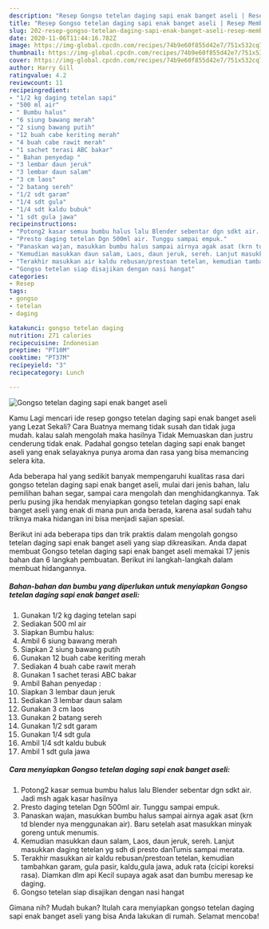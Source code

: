 ```yaml
---
description: "Resep Gongso tetelan daging sapi enak banget aseli | Resep Membuat Gongso tetelan daging sapi enak banget aseli Yang Lezat Sekali"
title: "Resep Gongso tetelan daging sapi enak banget aseli | Resep Membuat Gongso tetelan daging sapi enak banget aseli Yang Lezat Sekali"
slug: 202-resep-gongso-tetelan-daging-sapi-enak-banget-aseli-resep-membuat-gongso-tetelan-daging-sapi-enak-banget-aseli-yang-lezat-sekali
date: 2020-11-06T11:44:16.782Z
image: https://img-global.cpcdn.com/recipes/74b9e60f855d42e7/751x532cq70/gongso-tetelan-daging-sapi-enak-banget-aseli-foto-resep-utama.jpg
thumbnail: https://img-global.cpcdn.com/recipes/74b9e60f855d42e7/751x532cq70/gongso-tetelan-daging-sapi-enak-banget-aseli-foto-resep-utama.jpg
cover: https://img-global.cpcdn.com/recipes/74b9e60f855d42e7/751x532cq70/gongso-tetelan-daging-sapi-enak-banget-aseli-foto-resep-utama.jpg
author: Harry Gill
ratingvalue: 4.2
reviewcount: 11
recipeingredient:
- "1/2 kg daging tetelan sapi"
- "500 ml air"
- " Bumbu halus"
- "6 siung bawang merah"
- "2 siung bawang putih"
- "12 buah cabe keriting merah"
- "4 buah cabe rawit merah"
- "1 sachet terasi ABC bakar"
- " Bahan penyedap "
- "3 lembar daun jeruk"
- "3 lembar daun salam"
- "3 cm laos"
- "2 batang sereh"
- "1/2 sdt garam"
- "1/4 sdt gula"
- "1/4 sdt kaldu bubuk"
- "1 sdt gula jawa"
recipeinstructions:
- "Potong2 kasar semua bumbu halus lalu Blender sebentar dgn sdkt air. Jadi msh agak kasar hasilnya"
- "Presto daging tetelan Dgn 500ml air. Tunggu sampai empuk."
- "Panaskan wajan, masukkan bumbu halus sampai airnya agak asat (krn td blender nya menggunakan air). Baru setelah asat masukkan minyak goreng untuk menumis."
- "Kemudian masukkan daun salam, Laos, daun jeruk, sereh. Lanjut masukkan daging tetelan yg sdh di presto danTumis sampai merata."
- "Terakhir masukkan air kaldu rebusan/prestoan tetelan, kemudian tambahkan garam, gula pasir, kaldu,gula jawa, aduk rata (cicipi koreksi rasa). Diamkan dlm api Kecil supaya agak asat dan bumbu meresap ke daging."
- "Gongso tetelan siap disajikan dengan nasi hangat"
categories:
- Resep
tags:
- gongso
- tetelan
- daging

katakunci: gongso tetelan daging 
nutrition: 271 calories
recipecuisine: Indonesian
preptime: "PT10M"
cooktime: "PT37M"
recipeyield: "3"
recipecategory: Lunch

---
```



![Gongso tetelan daging sapi enak banget aseli](https://img-global.cpcdn.com/recipes/74b9e60f855d42e7/751x532cq70/gongso-tetelan-daging-sapi-enak-banget-aseli-foto-resep-utama.jpg)

Kamu Lagi mencari ide resep gongso tetelan daging sapi enak banget aseli yang Lezat Sekali? Cara Buatnya memang tidak susah dan tidak juga mudah. kalau salah mengolah maka hasilnya Tidak Memuaskan dan justru cenderung tidak enak. Padahal gongso tetelan daging sapi enak banget aseli yang enak selayaknya punya aroma dan rasa yang bisa memancing selera kita.

Ada beberapa hal yang sedikit banyak mempengaruhi kualitas rasa dari gongso tetelan daging sapi enak banget aseli, mulai dari jenis bahan, lalu pemilihan bahan segar, sampai cara mengolah dan menghidangkannya. Tak perlu pusing jika hendak menyiapkan gongso tetelan daging sapi enak banget aseli yang enak di mana pun anda berada, karena asal sudah tahu triknya maka hidangan ini bisa menjadi sajian spesial.




Berikut ini ada beberapa tips dan trik praktis dalam mengolah gongso tetelan daging sapi enak banget aseli yang siap dikreasikan. Anda dapat membuat Gongso tetelan daging sapi enak banget aseli memakai 17 jenis bahan dan 6 langkah pembuatan. Berikut ini langkah-langkah dalam membuat hidangannya.

<!--inarticleads1-->

##### Bahan-bahan dan bumbu yang diperlukan untuk menyiapkan Gongso tetelan daging sapi enak banget aseli:

1. Gunakan 1/2 kg daging tetelan sapi
1. Sediakan 500 ml air
1. Siapkan  Bumbu halus:
1. Ambil 6 siung bawang merah
1. Siapkan 2 siung bawang putih
1. Gunakan 12 buah cabe keriting merah
1. Sediakan 4 buah cabe rawit merah
1. Gunakan 1 sachet terasi ABC bakar
1. Ambil  Bahan penyedap :
1. Siapkan 3 lembar daun jeruk
1. Sediakan 3 lembar daun salam
1. Gunakan 3 cm laos
1. Gunakan 2 batang sereh
1. Gunakan 1/2 sdt garam
1. Gunakan 1/4 sdt gula
1. Ambil 1/4 sdt kaldu bubuk
1. Ambil 1 sdt gula jawa




<!--inarticleads2-->

##### Cara menyiapkan Gongso tetelan daging sapi enak banget aseli:

1. Potong2 kasar semua bumbu halus lalu Blender sebentar dgn sdkt air. Jadi msh agak kasar hasilnya
1. Presto daging tetelan Dgn 500ml air. Tunggu sampai empuk.
1. Panaskan wajan, masukkan bumbu halus sampai airnya agak asat (krn td blender nya menggunakan air). Baru setelah asat masukkan minyak goreng untuk menumis.
1. Kemudian masukkan daun salam, Laos, daun jeruk, sereh. Lanjut masukkan daging tetelan yg sdh di presto danTumis sampai merata.
1. Terakhir masukkan air kaldu rebusan/prestoan tetelan, kemudian tambahkan garam, gula pasir, kaldu,gula jawa, aduk rata (cicipi koreksi rasa). Diamkan dlm api Kecil supaya agak asat dan bumbu meresap ke daging.
1. Gongso tetelan siap disajikan dengan nasi hangat




Gimana nih? Mudah bukan? Itulah cara menyiapkan gongso tetelan daging sapi enak banget aseli yang bisa Anda lakukan di rumah. Selamat mencoba!
